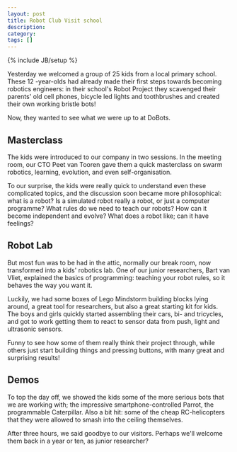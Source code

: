 ```yaml
---
layout: post
title: Robot Club Visit school
description: 
category: 
tags: []
---
```

{% include JB/setup %}

Yesterday we welcomed a group of 25 kids from a local primary school. These 12
-year-olds had already made their first steps towards becoming robotics
engineers: in their school's Robot Project they scavenged their parents' old
cell phones, bicycle led lights and toothbrushes and created their own working
bristle bots!

Now, they wanted to see what we were up to at DoBots.

##  Masterclass

The kids were introduced to our company in two sessions. In the meeting room,
our CTO Peet van Tooren gave them a quick masterclass on swarm robotics,
learning, evolution, and even self-organisation.

To our surprise, the kids were really quick to understand even these
complicated topics, and the discussion soon became more philosophical: what is
a robot? Is a simulated robot really a robot, or just a computer programme?
What rules do we need to teach our robots? How can it become independent and
evolve? What does a robot like; can it have feelings?

##  Robot Lab

But most fun was to be had in the attic, normally our break room, now
transformed into a kids' robotics lab. One of our junior researchers, Bart van
Vliet, explained the basics of programming: teaching your robot rules, so it
behaves the way you want it.

Luckily, we had some boxes of Lego Mindstorm building blocks lying around, a
great tool for researchers, but also a great starting kit for kids. The boys
and girls quickly started assembling their cars, bi- and tricycles, and got to
work getting them to react to sensor data from push, light and ultrasonic
sensors.

Funny to see how some of them really think their project through, while others
just start building things and pressing buttons, with many great and
surprising results!

##  Demos

To top the day off, we showed the kids some of the more serious bots that we
are working with; the impressive smartphone-controlled Parrot, the
programmable Caterpillar. Also a bit hit: some of the cheap RC-helicopters
that they were allowed to smash into the ceiling themselves.

After three hours, we said goodbye to our visitors. Perhaps we'll welcome them
back in a year or ten, as junior researcher?


